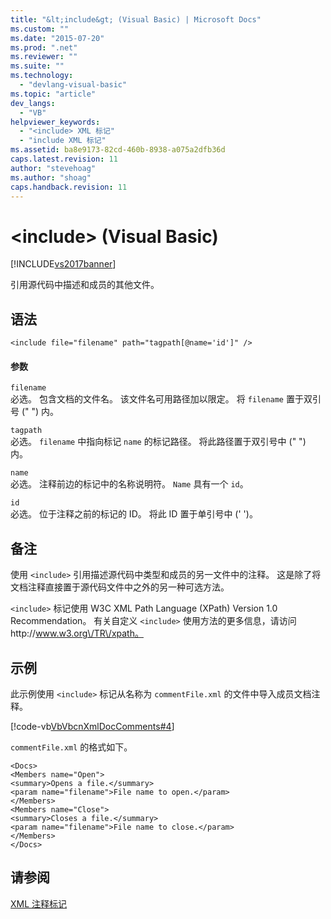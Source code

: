 ```yaml
---
title: "&lt;include&gt; (Visual Basic) | Microsoft Docs"
ms.custom: ""
ms.date: "2015-07-20"
ms.prod: ".net"
ms.reviewer: ""
ms.suite: ""
ms.technology: 
  - "devlang-visual-basic"
ms.topic: "article"
dev_langs: 
  - "VB"
helpviewer_keywords: 
  - "<include> XML 标记"
  - "include XML 标记"
ms.assetid: ba8e9173-82cd-460b-8938-a075a2dfb36d
caps.latest.revision: 11
author: "stevehoag"
ms.author: "shoag"
caps.handback.revision: 11
---
```

# &lt;include&gt; (Visual Basic)
[!INCLUDE[vs2017banner](../../../visual-basic/includes/vs2017banner.md)]

引用源代码中描述和成员的其他文件。  
  
## 语法  
  
```  
<include file="filename" path="tagpath[@name='id']" />  
```  
  
#### 参数  
 `filename`  
 必选。  包含文档的文件名。  该文件名可用路径加以限定。  将 `filename` 置于双引号 \(" "\) 内。  
  
 `tagpath`  
 必选。  `filename` 中指向标记 `name` 的标记路径。  将此路径置于双引号中 \(" "\) 内。  
  
 `name`  
 必选。  注释前边的标记中的名称说明符。  `Name` 具有一个 `id`。  
  
 `id`  
 必选。  位于注释之前的标记的 ID。  将此 ID 置于单引号中 \(' '\)。  
  
## 备注  
 使用 `<include>` 引用描述源代码中类型和成员的另一文件中的注释。  这是除了将文档注释直接置于源代码文件中之外的另一种可选方法。  
  
 `<include>` 标记使用 W3C XML Path Language \(XPath\) Version 1.0 Recommendation。  有关自定义 `<include>` 使用方法的更多信息，请访问 http:\/\/www.w3.org\/TR\/xpath。  
  
## 示例  
 此示例使用 `<include>` 标记从名称为 `commentFile.xml` 的文件中导入成员文档注释。  
  
 [!code-vb[VbVbcnXmlDocComments#4](../../../visual-basic/language-reference/xmldoc/codesnippet/VisualBasic/include_1.vb)]  
  
 `commentFile.xml` 的格式如下。  
  
```  
<Docs>  
<Members name="Open">  
<summary>Opens a file.</summary>  
<param name="filename">File name to open.</param>  
</Members>  
<Members name="Close">  
<summary>Closes a file.</summary>  
<param name="filename">File name to close.</param>  
</Members>  
</Docs>  
```  
  
## 请参阅  
 [XML 注释标记](../../../visual-basic/language-reference/xmldoc/recommended-xml-tags-for-documentation-comments.md)